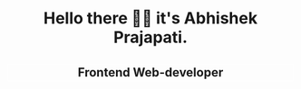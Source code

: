 <h1 align='center'>Hello there 🙋‍♂️ it's Abhishek Prajapati.</h1>
<h2 align='center' style='border:1px solid white; padding: 2px 5px;'>Frontend Web-developer</h2>

<!--
**abhi0661236/abhi0661236** is a ✨ _special_ ✨ repository because its `README.md` (this file) appears on your GitHub profile.

Here are some ideas to get you started:

- 🔭 I’m currently working on ...
- 🌱 I’m currently learning ...
- 👯 I’m looking to collaborate on ...
- 🤔 I’m looking for help with ...
- 💬 Ask me about ...
- 📫 How to reach me: ...
- 😄 Pronouns: ...
- ⚡ Fun fact: ...
-->

